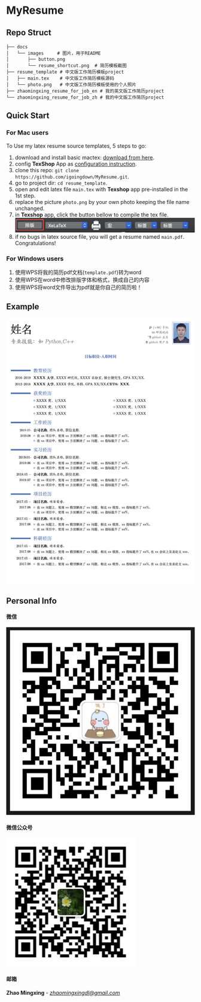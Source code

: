 #  MyResume

## Repo Struct
```shell
├── docs
│   └── images     # 图片，用于README
│       ├── button.png
│       └── resume_shortcut.png  # 简历模板截图
├── resume_template # 中文版工作简历模板project
│   ├── main.tex    # 中文版工作简历模板源码
│   └── photo.png   # 中文版工作简历模板使用的个人照片
├── zhaomingxing_resume_for_job_en # 我的英文版工作简历project
└── zhaomingxing_resume_for_job_zh # 我的中文版工作简历project
```

## Quick Start
### For Mac users
To Use my latex resume source templates, 5 steps to go:
1. download and install basic mactex: [download from here](http://www.texts.io/support/0001/). 
1. config **TexShop** App as [configuration instruction](https://www.jianshu.com/p/7bbd54a89ac2).
1. clone this repo: `git clone https://github.com/igoingdown/MyResume.git`. 
1. go to project dir: `cd resume_template`. 
1. open and edit latex file `main.tex` with **Texshop** app pre-installed in the 1st step.
1. replace the picture `photo.png` by your own photo keeping the file name unchanged.
1. in **Texshop** app, click the button bellow to compile the tex file.
![IMG](/docs/images/button.png)
1. if no bugs in latex source file, you will get a resume named `main.pdf`. Congratulations!


### For Windows users
1. 使用WPS将我的简历pdf文档(`template.pdf`)转为word
1. 使用WPS在word中修改排版字体和格式，换成自己的内容
1. 使用WPS将word文件导出为pdf就是你自己的简历啦！

## Example



![IMG](/docs/images/resume_shortcut.png)



## Personal Info

#### 微信



![IMG](/docs/images/wechat.png)



#### 微信公众号



![IMG](/docs/images/001-minglangwanwu.png)



#### 邮箱

**Zhao Mingxing** - *[zhaomingxingdl@gmail.com](mailto:zhaomingxingdl@gmail.com)* 

